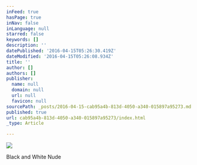 ```yaml
---
inFeed: true
hasPage: true
inNav: false
inLanguage: null
starred: false
keywords: []
description: ''
datePublished: '2016-04-15T05:26:30.419Z'
dateModified: '2016-04-15T05:26:08.934Z'
title: ''
author: []
authors: []
publisher:
  name: null
  domain: null
  url: null
  favicon: null
sourcePath: _posts/2016-04-15-cab95a4b-813d-4050-a340-015897a95273.md
published: true
url: cab95a4b-813d-4050-a340-015897a95273/index.html
_type: Article

---
```

![](https://the-grid-user-content.s3-us-west-2.amazonaws.com/8b356e52-ca46-4e06-b574-7330eb847b3d.jpg)

Black and White Nude